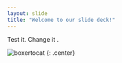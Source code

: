 ```yaml
---
layout: slide
title: "Welcome to our slide deck!"
---
```


Test it. Change it . 

![boxertocat](https://octodex.github.com/images/boxertocat_octodex.jpg)
{: .center}
